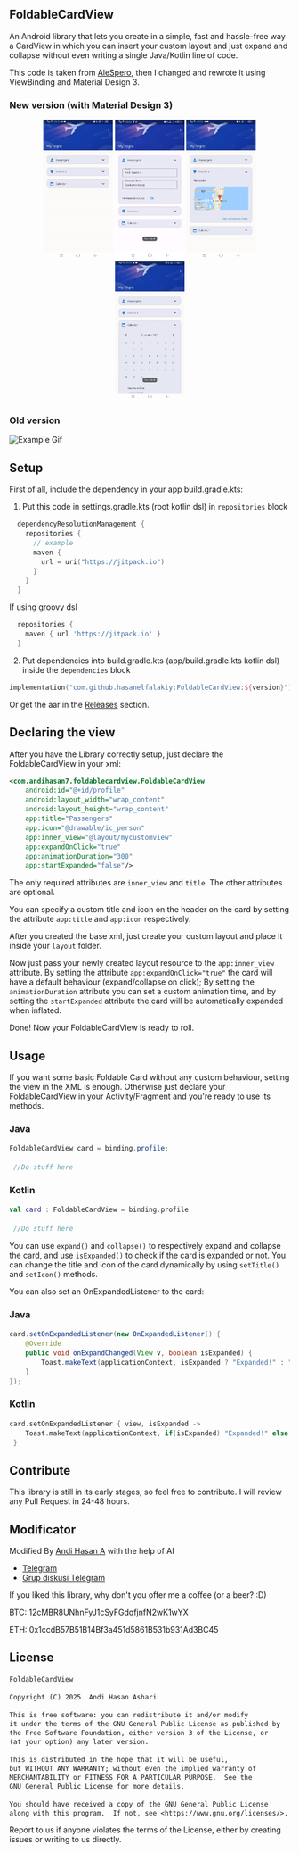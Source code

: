 ## FoldableCardView
An Android library that lets you create in a simple, fast and hassle-free way a CardView in which you can insert your custom layout and just expand and collapse without even writing a single Java/Kotlin line of code.

This code is taken from [AleSpero](https://github.com/AleSpero/ExpandableCardView.git), then I changed and rewrote it using ViewBinding and Material Design 3.

### New version (with Material Design 3)
<div align="center">

<img width="125" height="250" src="./img/new1.jpg" alt="Screenshot_01" title="Screenshot_01">
<img width="125" height="250" src="./img/new2.jpg" alt="Screenshot_02" title="Screenshot_02">
<img width="125" height="250" src="./img/new3.jpg" alt="Screenshot_03" title="Screenshot_03">
<img width="125" height="250" src="./img/new4.jpg" alt="Screenshot_04" title="Screenshot_04">
</div>

### Old version
![Example Gif](./img/demo.gif)

## Setup

First of all, include the dependency in your app build.gradle.kts:

1. Put this code in settings.gradle.kts (root kotlin dsl) in ```repositories``` block
```kotlin.kts
  dependencyResolutionManagement {
    repositories {
      // example
      maven {
        url = uri("https://jitpack.io")
      }
    }
  }
```
If using groovy dsl
```groovy
  repositories {
    maven { url 'https://jitpack.io' }
  }
```

2. Put dependencies into build.gradle.kts (app/build.gradle.kts kotlin dsl)
inside the ```dependencies``` block

```gradle.kts
implementation("com.github.hasanelfalakiy:FoldableCardView:${version}")
```

Or get the aar in the [Releases](https://github.com/hasanelfalakiy/FoldableCardView/releases/latest) section.

## Declaring the view

After you have the Library correctly setup, just declare the FoldableCardView in your xml:

```xml
<com.andihasan7.foldablecardview.FoldableCardView
    android:id="@+id/profile"
    android:layout_width="wrap_content"
    android:layout_height="wrap_content"
    app:title="Passengers"
    app:icon="@drawable/ic_person"
    app:inner_view="@layout/mycustomview"
    app:expandOnClick="true"
    app:animationDuration="300"
    app:startExpanded="false"/>
```
The only required attributes are `inner_view` and `title`. The other attributes are optional.

You can specify a custom title and icon on the header on the card by setting the attribute ```app:title``` and  ```app:icon``` respectively.

After you created the base xml, just create your custom layout and place it inside your ```layout``` folder.

Now just pass your newly created layout resource to the ```app:inner_view``` attribute. By setting the attribute ```app:expandOnClick="true"``` the card will have a default behaviour (expand/collapse on click); By setting the `animationDuration` attribute you can set a custom animation time, and by setting the `startExpanded` attribute the card will be automatically expanded when inflated.

Done! Now your FoldableCardView is ready to roll.

## Usage

If you want some basic Foldable Card without any custom behaviour, setting the view in the XML is enough. Otherwise just declare your FoldableCardView in your Activity/Fragment and you're ready to use its methods.

### Java
```java
FoldableCardView card = binding.profile;

 //Do stuff here
```
### Kotlin

```kotlin
val card : FoldableCardView = binding.profile

 //Do stuff here
```

You can use ```expand()``` and ```collapse()``` to respectively expand and collapse the card, and use ```isExpanded()``` to check if the card is expanded or not.
You can change the title and icon of the card dynamically by using ```setTitle()``` and ```setIcon()``` methods.

You can also set an OnExpandedListener to the card:

### Java
```java
card.setOnExpandedListener(new OnExpandedListener() {
    @Override
    public void onExpandChanged(View v, boolean isExpanded) {
        Toast.makeText(applicationContext, isExpanded ? "Expanded!" : "Collapsed!", Toast.LENGTH_SHORT).show();
    }
});
```
### Kotlin

```kotlin
card.setOnExpandedListener { view, isExpanded ->
    Toast.makeText(applicationContext, if(isExpanded) "Expanded!" else "Collapsed!", Toast.LENGTH_SHORT).show()
 }
```
## Contribute

This library is still in its early stages, so feel free to contribute. I will review any Pull Request in 24-48 hours.

## Modificator
Modified By [Andi Hasan A](https://github.com/hasanelfalakiy) with the help of AI

- [Telegram](https://t.me/moonelfalakiy)
- [Grup diskusi Telegram](https://t.me/moonlight_studio01/9)

If you liked this library, why don't you offer me a coffee (or a beer? :D)

BTC: 12cMBR8UNhnFyJ1cSyFGdqfjnfN2wK1wYX

ETH: 0x1ccdB57B51B14Bf3a451d5861B531b931Ad3BC45


## License

```
FoldableCardView

Copyright (C) 2025  Andi Hasan Ashari

This is free software: you can redistribute it and/or modify
it under the terms of the GNU General Public License as published by
the Free Software Foundation, either version 3 of the License, or
(at your option) any later version.

This is distributed in the hope that it will be useful,
but WITHOUT ANY WARRANTY; without even the implied warranty of
MERCHANTABILITY or FITNESS FOR A PARTICULAR PURPOSE.  See the
GNU General Public License for more details.

You should have received a copy of the GNU General Public License
along with this program.  If not, see <https://www.gnu.org/licenses/>.
```
Report to us if anyone violates the terms of the License, either by creating issues or writing to us directly.


